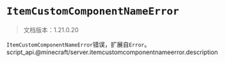 # `ItemCustomComponentNameError`

> 文档版本：1.21.0.20

`ItemCustomComponentNameError`错误，扩展自`Error`。script_api.@minecraft/server.itemcustomcomponentnameerror.description
